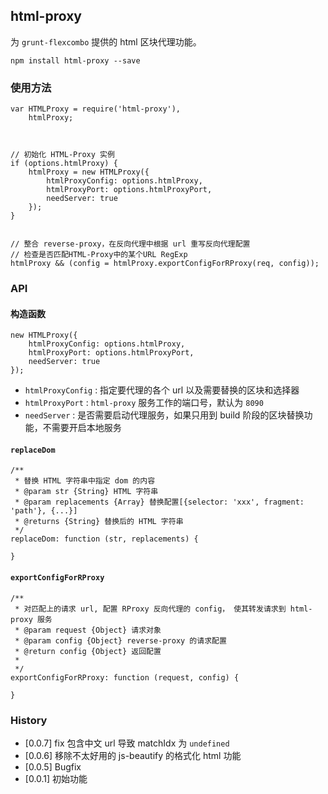 ## html-proxy

为 `grunt-flexcombo` 提供的 html 区块代理功能。

`npm install html-proxy --save`

### 使用方法

	var HTMLProxy = require('html-proxy'),
    	htmlProxy;
    
    

    // 初始化 HTML-Proxy 实例
    if (options.htmlProxy) {
        htmlProxy = new HTMLProxy({
            htmlProxyConfig: options.htmlProxy,
            htmlProxyPort: options.htmlProxyPort,
            needServer: true
        });
    }
    
    
    // 整合 reverse-proxy，在反向代理中根据 url 重写反向代理配置
    // 检查是否匹配HTML-Proxy中的某个URL RegExp
    htmlProxy && (config = htmlProxy.exportConfigForRProxy(req, config));
        
       
### API

#### 构造函数

	new HTMLProxy({
        htmlProxyConfig: options.htmlProxy,
        htmlProxyPort: options.htmlProxyPort,
        needServer: true
    });
    
- `htmlProxyConfig` : 指定要代理的各个 url 以及需要替换的区块和选择器
- `htmlProxyPort` : `html-proxy` 服务工作的端口号，默认为 `8090`
- `needServer` : 是否需要启动代理服务，如果只用到 build 阶段的区块替换功能，不需要开启本地服务

#### `replaceDom`

    /**
     * 替换 HTML 字符串中指定 dom 的内容
     * @param str {String} HTML 字符串
     * @param replacements {Array} 替换配置[{selector: 'xxx', fragment: 'path'}, {...}]
     * @returns {String} 替换后的 HTML 字符串
     */
    replaceDom: function (str, replacements) {
        
    }

#### `exportConfigForRProxy`

    /**
     * 对匹配上的请求 url, 配置 RProxy 反向代理的 config， 使其转发请求到 html-proxy 服务
     * @param request {Object} 请求对象
     * @param config {Object} reverse-proxy 的请求配置
     * @return config {Object} 返回配置
     *
     */
    exportConfigForRProxy: function (request, config) {
        
    }

### History

- [0.0.7] fix 包含中文 url 导致 matchIdx 为 `undefined`
- [0.0.6] 移除不太好用的 js-beautify 的格式化 html 功能
- [0.0.5] Bugfix
- [0.0.1] 初始功能